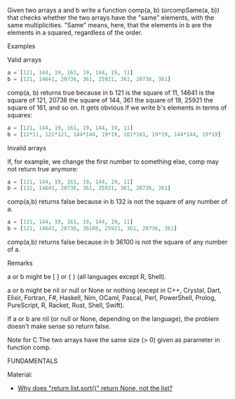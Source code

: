 Given two arrays a and b write a function comp(a, b)
(orcompSame(a, b)) that checks whether the two arrays
have the "same" elements,
with the same multiplicities.
"Same" means, here, that the elements in b are
the elements in a squared, regardless of the order.

Examples

Valid arrays
```python
a = [121, 144, 19, 161, 19, 144, 19, 11]  
b = [121, 14641, 20736, 361, 25921, 361, 20736, 361]
```

comp(a, b) returns true because in b 121 is the square of 11,
14641 is the square of 121, 20736 the square of 144,
361 the square of 19, 25921 the square of 161, and so on.
It gets obvious if we write b's elements in terms of squares:

```python
a = [121, 144, 19, 161, 19, 144, 19, 11] 
b = [11*11, 121*121, 144*144, 19*19, 161*161, 19*19, 144*144, 19*19]
```

Invalid arrays

If, for example, we change the first number to something else,
comp may not return true anymore:

```python
a = [121, 144, 19, 161, 19, 144, 19, 11]  
b = [132, 14641, 20736, 361, 25921, 361, 20736, 361]
```
comp(a,b) returns false because in b 132 is not the square
of any number of a.

```python
a = [121, 144, 19, 161, 19, 144, 19, 11]  
b = [121, 14641, 20736, 36100, 25921, 361, 20736, 361]
```
comp(a,b) returns false because in b 36100
is not the square of any number of a.

Remarks

a or b might be [ ] or { } (all languages except R, Shell).

a or b might be nil or null or None or nothing
(except in C++, Crystal, Dart, Elixir, Fortran,
F#, Haskell, Nim, OCaml, Pascal, Perl, PowerShell,
Prolog, PureScript, R, Racket, Rust, Shell, Swift).

If a or b are nil (or null or None, depending on the language),
the problem doesn't make sense so return false.

Note for C
The two arrays have the same size (> 0) given as parameter
in function comp.

FUNDAMENTALS

Material:

- [Why does "return list.sort()" return None, not the list?](
  https://stackoverflow.com/questions/7301110/why-does-return-list-sort-return-none-not-the-list
  )